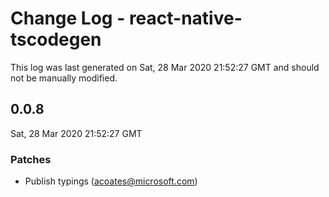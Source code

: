 # Change Log - react-native-tscodegen

This log was last generated on Sat, 28 Mar 2020 21:52:27 GMT and should not be manually modified.

## 0.0.8
Sat, 28 Mar 2020 21:52:27 GMT

### Patches

- Publish typings (acoates@microsoft.com)